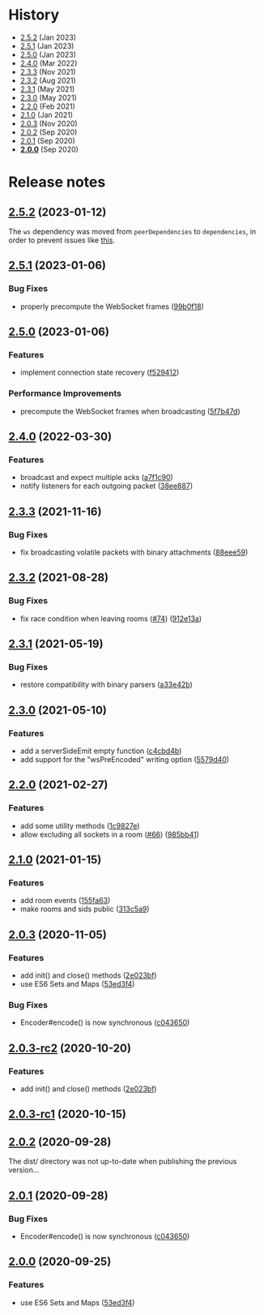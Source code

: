 # History

- [2.5.2](#252-2023-01-12) (Jan 2023)
- [2.5.1](#251-2023-01-06) (Jan 2023)
- [2.5.0](#250-2023-01-06) (Jan 2023)
- [2.4.0](#240-2022-03-30) (Mar 2022)
- [2.3.3](#233-2021-11-16) (Nov 2021)
- [2.3.2](#232-2021-08-28) (Aug 2021)
- [2.3.1](#231-2021-05-19) (May 2021)
- [2.3.0](#230-2021-05-10) (May 2021)
- [2.2.0](#220-2021-02-27) (Feb 2021)
- [2.1.0](#210-2021-01-15) (Jan 2021)
- [2.0.3](#203-2020-11-05) (Nov 2020)
- [2.0.2](#202-2020-09-28) (Sep 2020)
- [2.0.1](#201-2020-09-28) (Sep 2020)
- [**2.0.0**](#200-2020-09-25) (Sep 2020)



# Release notes

## [2.5.2](https://github.com/socketio/socket.io-adapter/compare/2.5.1...2.5.2) (2023-01-12)

The `ws` dependency was moved from `peerDependencies` to `dependencies`, in order to prevent issues like [this](https://github.com/socketio/socket.io-redis-adapter/issues/478).



## [2.5.1](https://github.com/socketio/socket.io-adapter/compare/2.5.0...2.5.1) (2023-01-06)


### Bug Fixes

* properly precompute the WebSocket frames ([99b0f18](https://github.com/socketio/socket.io-adapter/commit/99b0f188194b58a213682d564607913a447279e3))



## [2.5.0](https://github.com/socketio/socket.io-adapter/compare/2.4.0...2.5.0) (2023-01-06)


### Features

* implement connection state recovery ([f529412](https://github.com/socketio/socket.io-adapter/commit/f5294126a8feec1906bca439443c3864415415fb))


### Performance Improvements

* precompute the WebSocket frames when broadcasting ([5f7b47d](https://github.com/socketio/socket.io-adapter/commit/5f7b47d40f9daabe4e3c321eda620bbadfe5ce96))



## [2.4.0](https://github.com/socketio/socket.io-adapter/compare/2.3.3...2.4.0) (2022-03-30)


### Features

* broadcast and expect multiple acks ([a7f1c90](https://github.com/socketio/socket.io-adapter/commit/a7f1c90a322241ffaca96ddc42f204d79bc514b5))
* notify listeners for each outgoing packet ([38ee887](https://github.com/socketio/socket.io-adapter/commit/38ee887fefa8288f3a3468292c17fe7d5ca57ffc))



## [2.3.3](https://github.com/socketio/socket.io-adapter/compare/2.3.2...2.3.3) (2021-11-16)


### Bug Fixes

* fix broadcasting volatile packets with binary attachments ([88eee59](https://github.com/socketio/socket.io-adapter/commit/88eee5948aba94f999405239025f29c754a002e2))



## [2.3.2](https://github.com/socketio/socket.io-adapter/compare/2.3.1...2.3.2) (2021-08-28)


### Bug Fixes

* fix race condition when leaving rooms ([#74](https://github.com/socketio/socket.io-adapter/issues/74)) ([912e13a](https://github.com/socketio/socket.io-adapter/commit/912e13ad30bd584e2ece747be96a1ba0669dd874))


## [2.3.1](https://github.com/socketio/socket.io-adapter/compare/2.3.0...2.3.1) (2021-05-19)


### Bug Fixes

* restore compatibility with binary parsers ([a33e42b](https://github.com/socketio/socket.io-adapter/commit/a33e42bb7b935ccdd3688b4c305714b791ade0db))


## [2.3.0](https://github.com/socketio/socket.io-adapter/compare/2.2.0...2.3.0) (2021-05-10)


### Features

* add a serverSideEmit empty function ([c4cbd4b](https://github.com/socketio/socket.io-adapter/commit/c4cbd4ba2d8997f9ab8e06cfb631c8f9a43d16f1))
* add support for the "wsPreEncoded" writing option ([5579d40](https://github.com/socketio/socket.io-adapter/commit/5579d40c24d15f69e44246f788fb93beb367f994))


## [2.2.0](https://github.com/socketio/socket.io-adapter/compare/2.1.0...2.2.0) (2021-02-27)


### Features

* add some utility methods ([1c9827e](https://github.com/socketio/socket.io-adapter/commit/1c9827ec1136e24094295907efaf4d4e6c2fef2f))
* allow excluding all sockets in a room ([#66](https://github.com/socketio/socket.io-adapter/issues/66)) ([985bb41](https://github.com/socketio/socket.io-adapter/commit/985bb41fa2c04f17f1cf3a17c14ab9acde8947f7))


## [2.1.0](https://github.com/socketio/socket.io-adapter/compare/2.0.3...2.1.0) (2021-01-15)


### Features

* add room events ([155fa63](https://github.com/socketio/socket.io-adapter/commit/155fa6333a504036e99a33667dc0397f6aede25e))
* make rooms and sids public ([313c5a9](https://github.com/socketio/socket.io-adapter/commit/313c5a9fb60d913cd3a866001d67516399d8ee2f))


## [2.0.3](https://github.com/socketio/socket.io-adapter/compare/1.1.2...2.0.3) (2020-11-05)

### Features

* add init() and close() methods ([2e023bf](https://github.com/socketio/socket.io-adapter/commit/2e023bf2b651e543a34147fab19497fbdb8bdb72))
* use ES6 Sets and Maps ([53ed3f4](https://github.com/socketio/socket.io-adapter/commit/53ed3f4099c073546c66d911a95171adcefc524c))

### Bug Fixes

* Encoder#encode() is now synchronous ([c043650](https://github.com/socketio/socket.io-adapter/commit/c043650f1c6e58b20364383103314ddc733e4615))



## [2.0.3-rc2](https://github.com/socketio/socket.io-adapter/compare/2.0.3-rc1...2.0.3-rc2) (2020-10-20)


### Features

* add init() and close() methods ([2e023bf](https://github.com/socketio/socket.io-adapter/commit/2e023bf2b651e543a34147fab19497fbdb8bdb72))



## [2.0.3-rc1](https://github.com/socketio/socket.io-adapter/compare/2.0.2...2.0.3-rc1) (2020-10-15)



## [2.0.2](https://github.com/socketio/socket.io-adapter/compare/2.0.1...2.0.2) (2020-09-28)

The dist/ directory was not up-to-date when publishing the previous version...



## [2.0.1](https://github.com/socketio/socket.io-adapter/compare/2.0.0...2.0.1) (2020-09-28)


### Bug Fixes

* Encoder#encode() is now synchronous ([c043650](https://github.com/socketio/socket.io-adapter/commit/c043650f1c6e58b20364383103314ddc733e4615))



## [2.0.0](https://github.com/socketio/socket.io-adapter/compare/1.1.2...2.0.0) (2020-09-25)


### Features

* use ES6 Sets and Maps ([53ed3f4](https://github.com/socketio/socket.io-adapter/commit/53ed3f4099c073546c66d911a95171adcefc524c))
